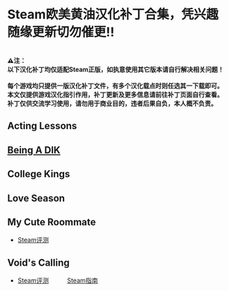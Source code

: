 # Steam欧美黄油汉化补丁合集，凭兴趣随缘更新切勿催更:bangbang:
<br>**:warning:注：
<br>以下汉化补丁均仅适配Steam正版，如执意使用其它版本请自行解决相关问题！  
<br>每个游戏均只提供一版汉化补丁文件，有多个汉化载点时则任选其一下载即可。
<br>本文仅提供游戏汉化指引作用，补丁更新及更多信息请前往补丁页面自行查看。
<br>补丁仅供交流学习使用，请勿用于商业目的，违者后果自负，本人概不负责。**
## Acting Lessons
## [Being A DIK](https://github.com/Vetoyi/CN_Patch.Being_A_DIK)
## College Kings
## Love Season
## My Cute Roommate
- [Steam评测](https://steamcommunity.com/id/Vetoy/recommended/1276610/)
## Void's Calling
- [Steam评测](https://steamcommunity.com/id/Vetoy/recommended/1212020/)　　　[Steam指南](https://steamcommunity.com/sharedfiles/filedetails/?id=2783923883)
